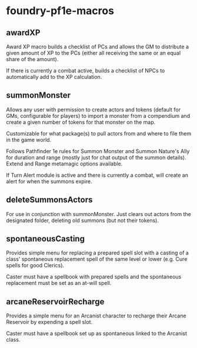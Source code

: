 # foundry-pf1e-macros

## awardXP
Award XP macro builds a checklist of PCs and allows the GM to distribute a given amount of XP to the PCs (either all receiving the same or an equal share of the amount).

If there is currently a combat active, builds a checklist of NPCs to automatically add to the XP calculation.

## summonMonster
Allows any user with permission to create actors and tokens (default for GMs, configurable for players) to import a monster from a compendium and create a given number of tokens for that monster on the map.

Customizable for what package(s) to pull actors from and where to file them in the game world.

Follows Pathfinder 1e rules for Summon Monster and Summon Nature's Ally for duration and range (mostly just for chat output of the summon details). Extend and Range metamagic options available.

If Turn Alert module is active and there is currently a combat, will create an alert for when the summons expire.

## deleteSummonsActors
For use in conjunction with summonMonster. Just clears out actors from the designated folder, deleting old summons (but not their tokens).

## spontaneousCasting
Provides simple menu for replacing a prepared spell slot with a casting of a class' spontaneous replacement spell of the same level or lower (e.g. Cure spells for good Clerics).

Caster must have a spellbook with prepared spells and the spontaneous replacement must be set as an at-will spell.

## arcaneReservoirRecharge
Provides a simple menu for an Arcanist character to recharge their Arcane Reservoir by expending a spell slot.

Caster must have a spellbook set up as spontaneous linked to the Arcanist class.
